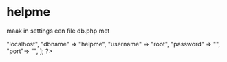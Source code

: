# helpme
maak in settings een file db.php met 
<?php

    $db = [
        "host" => "localhost",
        "dbname" => "helpme",
        "username" => "root",
        "password" => "",
        "port"=> "",
    ];

?>
